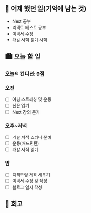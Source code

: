 ## 🌃 어제 했던 일(기억에 남는 것)

- Next 공부
- 리액트 테스트 공부
- 이력서 수정
- 개발 서적 읽기 시작

## 🏙️ 오늘 할 일

### 오늘의 컨디션: 9점

### 오전

- [ ] 아침 스트레칭 및 운동
- [ ] 신문 읽기
- [ ] Next 강의 듣기

### 오후~저녁

- [ ] 기술 서적 스터디 준비
- [ ] 운동(배드민턴)
- [ ] 개발 서적 읽기

### 밤

- [ ] 리팩토링 계획 세우기
- [ ] 이력서 수정 및 작성
- [ ] 블로그 일지 작성

## 🌆 회고
